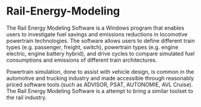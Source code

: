 # Rail-Energy-Modeling

The Rail Energy Modeling Software is a Windows program that enables users to investigate fuel savings and emissions reductions in locomotive powertrain technologies. The software allows users to define different train types (e.g. passenger, freight, switch), powertrain types (e.g. engine electric, engine battery hybrid), and drive cycles to compare simulated fuel consumptions and emissions of different train architectures.

Powertrain simulation, done to assist with vehicle design, is common in the automotive and trucking industry and made accessible through reasonably priced software tools (such as ADVISOR, PSAT, AUTONOMIE, AVL Cruise). The Rail Energy Modeling Software is a attempt to bring a similar toolset to the rail industry.
